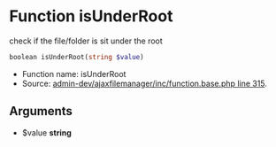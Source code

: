 Function isUnderRoot
===========================

check if the file/folder is sit under the root



```php
boolean isUnderRoot(string $value)
```

* Function name: isUnderRoot
* Source: [admin-dev/ajaxfilemanager/inc/function.base.php line 315](https://github.com/PrestaShop/PrestaShop/blob/1.5.1.0/admin-dev/ajaxfilemanager/inc/function.base.php#L315).

Arguments
---------

* $value **string**

